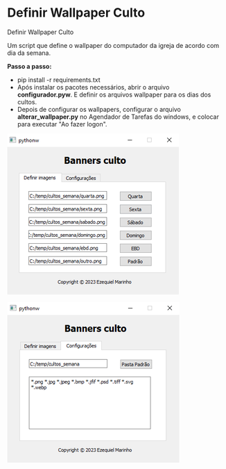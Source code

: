 # Definir Wallpaper Culto

Definir Wallpaper Culto

Um script que define o wallpaper do computador da igreja de acordo com dia da semana.

**Passo a passo:**

* pip install -r requirements.txt
* Após instalar os pacotes necessários, abrir o arquivo **configurador.pyw**. E definir os arquivos wallpaper para os dias dos cultos.
* Depois de configurar os wallpapers, configurar o arquivo **alterar_wallpaper.py** no Agendador de Tarefas do windows, e colocar para executar "Ao fazer logon".

![Definir imagens](https://raw.githubusercontent.com/quelzynh0/definir-wallpaper-igreja/main/src/print_01.png)

![Configurações](https://raw.githubusercontent.com/quelzynh0/definir-wallpaper-igreja/main/src/print_02.png)
